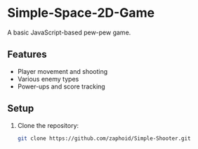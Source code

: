 # Simple-Space-2D-Game

A basic JavaScript-based pew-pew game.

## Features
- Player movement and shooting
- Various enemy types
- Power-ups and score tracking

## Setup

1. Clone the repository:
   ```bash
   git clone https://github.com/zaphoid/Simple-Shooter.git
